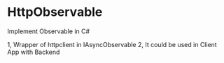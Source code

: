 # HttpObservable
Implement Observable in C#

1, Wrapper of httpclient in IAsyncObservable
2, It could be used in Client App with Backend